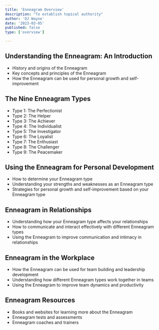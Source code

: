 ```yaml
---
title: 'Enneagram Overview'
description: "To establish topical authority"
author: 'DJ Wayne'
date: '2023-03-05'
published: false
type: ['overview']

---
```


## Understanding the Enneagram: An Introduction
- History and origins of the Enneagram
- Key concepts and principles of the Enneagram
- How the Enneagram can be used for personal growth and self-improvement
## The Nine Enneagram Types
- Type 1: The Perfectionist
- Type 2: The Helper
- Type 3: The Achiever
- Type 4: The Individualist
- Type 5: The Investigator
- Type 6: The Loyalist
- Type 7: The Enthusiast
- Type 8: The Challenger
- Type 9: The Peacemaker
## Using the Enneagram for Personal Development
- How to determine your Enneagram type
- Understanding your strengths and weaknesses as an Enneagram type
- Strategies for personal growth and self-improvement based on your Enneagram type
## Enneagram in Relationships
- Understanding how your Enneagram type affects your relationships
- How to communicate and interact effectively with different Enneagram types
- Using the Enneagram to improve communication and intimacy in relationships
## Enneagram in the Workplace
- How the Enneagram can be used for team building and leadership development
- Understanding how different Enneagram types work together in teams
- Using the Enneagram to improve team dynamics and productivity
## Enneagram Resources
- Books and websites for learning more about the Enneagram
- Enneagram tests and assessments
- Enneagram coaches and trainers